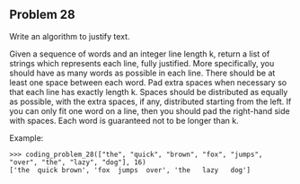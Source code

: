 ## Problem 28

Write an algorithm to justify text.

Given a sequence of words and an integer line length k, return a list of
strings which represents each line, fully justified. More specifically, you should have as many words as possible
in each line. There should be at least one space between each word. Pad extra spaces when necessary so that each
line has exactly length k. Spaces should be distributed as equally as possible, with the extra spaces, if any,
distributed starting from the left. If you can only fit one word on a line, then you should pad the right-hand side
with spaces. Each word is guaranteed not to be longer than k.

Example:

    >>> coding_problem_28(["the", "quick", "brown", "fox", "jumps", "over", "the", "lazy", "dog"], 16)
    ['the  quick brown', 'fox  jumps  over', 'the   lazy   dog']